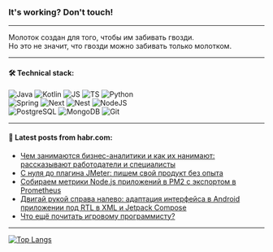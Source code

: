 ### It's working? Don't touch!

---
Молоток создан для того, чтобы им забивать гвозди. <br>
Но это не значит, что гвозди можно забивать только молотком.

---

#### 🛠️ Technical stack:

![Java](https://img.shields.io/badge/Java-informational?logo=Oracle&style=flat&logoColor=white&color=FF4500)
![Kotlin](https://img.shields.io/badge/Kotlin-informational?logo=Kotlin&style=flat&logoColor=white&color=774D97)
![JS](https://img.shields.io/badge/JS-informational?logo=javaScript&style=flat&logoColor=black&color=F7Df1E)
![TS](https://img.shields.io/badge/TypeScript-informational?logo=typeScript&style=flat&logoColor=black&color=017acc)
![Python](https://img.shields.io/badge/Python-informational?logo=Python&style=flat&logoColor=black&color=ffdd54) <br>
![Spring](https://img.shields.io/badge/SpringBoot-informational?logo=SpringBoot&style=flat&logoColor=white&color=6DB33F) 
![Next](https://img.shields.io/badge/Next.js-informational?logo=Next.js&style=flat&logoColor=white&color=3671a1)
![Nest](https://img.shields.io/badge/NestJS-informational?logo=NestJS&style=flat&logoColor=white&color=E0234E)
![NodeJS](https://img.shields.io/badge/NodeJS-informational?logo=node.js&style=flat&logoColor=white&color=70A760) <br>
![PostgreSQL](https://img.shields.io/badge/PostgreSQL-informational?logo=PostgreSQL&style=flat&logoColor=white&color=DAA520)
![MongoDB](https://img.shields.io/badge/MongoDB-informational?logo=MongoDB&style=flat&logoColor=white&color=870000)
![Git](https://img.shields.io/badge/Git-informational?logo=git&style=flat&logoColor=white&color=f74e28)

___

#### 💬 Latest posts from habr.com:

<!-- BLOG-POST-LIST:START -->
- [Чем занимаются бизнес-аналитики и как их нанимают: рассказывают работодатели и специалисты](https://habr.com/ru/companies/yandex_praktikum/articles/791738/?utm_source=habrahabr&utm_medium=rss&utm_campaign=791738)
- [С нуля до плагина JMeter: пишем свой продукт без опыта](https://habr.com/ru/articles/794114/?utm_source=habrahabr&utm_medium=rss&utm_campaign=794114)
- [Собираем метрики Node.js приложений в PM2 с экспортом в Prometheus](https://habr.com/ru/articles/794046/?utm_source=habrahabr&utm_medium=rss&utm_campaign=794046)
- [Двигай рукой справа налево: адаптация интерфейса в Android приложении под RTL в XML и Jetpack Compose](https://habr.com/ru/articles/791926/?utm_source=habrahabr&utm_medium=rss&utm_campaign=791926)
- [Что ещё почитать игровому программисту?](https://habr.com/ru/articles/794102/?utm_source=habrahabr&utm_medium=rss&utm_campaign=794102)
<!-- BLOG-POST-LIST:END -->

---
[![Top Langs](https://github-readme-stats-git-master-advtsetting-gmailcom.vercel.app/api/top-langs/?username=zloylis&langs_count=10&hide_title=false&title_color=e6edf3&size_weight=0.5&count_weight=0.5&layout=compact&hide_border=true&theme=dracula)](https://github.com/zloylis)

<!-- ![GitHub stats](https://github-readme-stats-git-master-advtsetting-gmailcom.vercel.app/api?username=zloylis&show_icons=true&hide_border=true&theme=dracula&hide_title=true&include_all_commits=true&count_private=true&hide=contribs&hide_rank=true) -->
